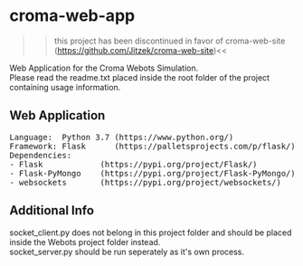 # croma-web-app<br>
>>this project has been discontinued in favor of croma-web-site (https://github.com/Jitzek/croma-web-site)<<

Web Application for the Croma Webots Simulation.<br>
Please read the readme.txt placed inside the root folder of the project containing usage information.<br>

## Web Application<br>
<pre>
Language:  Python 3.7 (https://www.python.org/)
Framework: Flask      (https://palletsprojects.com/p/flask/)
Dependencies:
- Flask            (https://pypi.org/project/Flask/)
- Flask-PyMongo    (https://pypi.org/project/Flask-PyMongo/)
- websockets       (https://pypi.org/project/websockets/)
</pre>

## Additional Info<br>
socket_client.py does not belong in this project folder and should be placed inside the Webots project folder instead.<br>
socket_server.py should be run seperately as it's own process.
